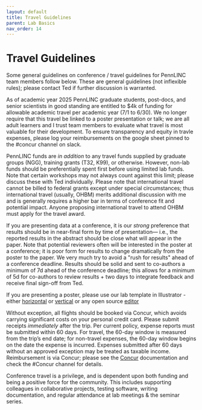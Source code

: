 ```yaml
---
layout: default
title: Travel Guidelines
parent: Lab Basics
nav_order: 14
---
```


# Travel Guidelines

Some general guidelines on conference / travel guidelines for PennLINC team members follow below.   These are general guidelines (not inflexible rules); please contact Ted if further discussion is warranted.

As of academic year 2025 PennLINC graduate students, post-docs, and senior scientists in good standing are entitled to $4k of funding for allowable academic travel per academic year (7/1 to 6/30). We no longer require that this travel be linked to a poster presentation or talk; we are all adult learners and I trust team members to evaluate what travel is most valuable for their development.  To ensure transparency and equity in travle expenses, please log your reimbursements on the google sheet pinned to the #concur channel on slack. 

PennLINC funds are _in addition_ to any travel funds supplied by graduate groups (NGG), training grants (T32, K99), or otherwise.  However, non-lab funds should be preferentially spent first before using limited lab funds.  Note that certain workshops may not always count against this limit; please discuss these with Ted individually.  Please note that international travel cannot be billed to federal grants except under special circumstances; thus international travel (usually, OHBM) merits additional discussion with me and is generally requires a higher bar in terms of conference fit and potential impact.  Anyone proposing international travel to attend OHBM must apply for the travel award.

If you are presenting data at a conference, it is our _strong_ preference that results should be in near-final form by time of presentation— i.e., the reported results in the abstract should be close what will appear in the paper.  Note that potential reviewers often will be interested in the poster at a conference; it is poor form for results to change dramatically from the poster to the paper. We very much try to avoid a "rush for results" ahead of a conference deadline. Results should be solid and sent to co-authors a minimum of 7d ahead of the conference deadline; this allows for  a minimum of 5d for co-authors to review results + two days to integrate feedback and receive final sign-off from Ted.

If you are presenting a poster, please use our lab template in Illustrator - either [horizontal](https://github.com/PennLINC/PennLINC.github.io/raw/main/docs/LabHome/poster.ai) or [vertical](https://github.com/PennLINC/PennLINC.github.io/raw/main/docs/LabHome/poster_vertical.ai) or any open source [editor](https://github.com/PennLINC/PennLINC.github.io/raw/main/docs/LabHome/poster.svg)

Without exception, all flights should be booked via Concur, which avoids carrying significant costs on your personal credit card. Please submit receipts _immediately_ after the trip. Per current policy, expense reports must be submitted within 60 days. For travel, the 60-day window is measured from the trip’s end date; for non-travel expenses, the 60-day window begins on the date the expense is incurred. Expenses submitted after 60 days without an approved exception may be treated as taxable income. Reimbursement is via Concur; please see the [Concur](https://pennlinc.github.io/docs/LabHome/CONCUR_Reimbursement/) documentation and check the #Concur channel for details.

Conference travel is a privilege, and is dependent upon both funding and being a positive force for the community. This includes supporting colleagues in collaborative projects, testing software, writing documentation, and regular attendance at lab meetings & the seminar series.
